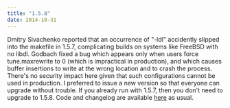 ```yaml
---
title: "1.5.8"
date: 2014-10-31
---
```


Dmitry Sivachenko reported that an occurrence of "-ldl" accidently slipped into the makefile in 1.5.7, complicating builds on systems like FreeBSD with no libdl. Godbach fixed a bug which appears only when users force tune.maxrewrite to 0 (which is impractical in production), and which causes buffer insertions to write at the wrong location and to crash the process. There's no security impact here given that such configurations cannot be used in production. I preferred to issue a new version so that everyone can upgrade without trouble. If you already run with 1.5.7, then you don't need to upgrade to 1.5.8. Code and changelog are available [here](/download/1.5/src/) as usual.
